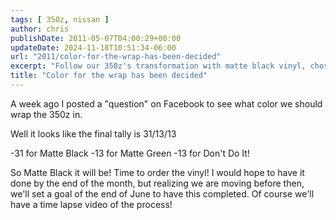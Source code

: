 ```yaml
---
tags: [ 350z, nissan ]
author: chris
publishDate: 2011-05-07T04:00:29+00:00
updateDate: 2024-11-18T10:51:34-06:00
url: "2011/color-for-the-wrap-has-been-decided"
excerpt: "Follow our 350z's transformation with matte black vinyl, chosen by Facebook poll. Complete with a time-lapse video by the end of June."
title: "Color for the wrap has been decided"
---
```


A week ago I posted a "question" on Facebook to see what color we should wrap the 350z in. 

Well it looks like the final tally is 31/13/13

-31 for Matte Black
-13 for Matte Green
-13 for Don't Do It!

So Matte Black it will be! Time to order the vinyl! I would hope to have it done by the end of the month, but realizing we are moving before then, we'll set a goal of the end of June to have this completed. Of course we'll have a time lapse video of the process!
